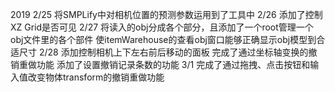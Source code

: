 2019
2/25
将SMPLify中对相机位置的预测参数运用到了工具中
2/26
添加了控制XZ Grid是否可见
2/27
将读入的obj分成各个部分，且添加了一个root管理一个obj文件里的各个部件
使itemWarehouse的查看obj窗口能够正确显示obj模型到合适尺寸
2/28
添加控制相机上下左右前后移动的面板
完成了通过坐标轴变换的撤销重做功能
添加了设置撤销记录条数的功能
3/1
完成了通过拖拽、点击按钮和输入值改变物体transform的撤销重做功能